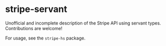 # stripe-servant

Unofficial and incomplete description of the Stripe API using servant types. Contributions are welcome!

For usage, see the `stripe-hs` package.

